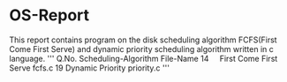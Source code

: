 # OS-Report

This report contains program on the disk scheduling algorithm FCFS(First Come First Serve)
and dynamic priority scheduling algorithm written in c language.
'''
   Q.No.	Scheduling-Algorithm	   	File-Name
   14     First Come First Serve   	fcfs.c
   19     Dynamic Priority         	priority.c
'''
